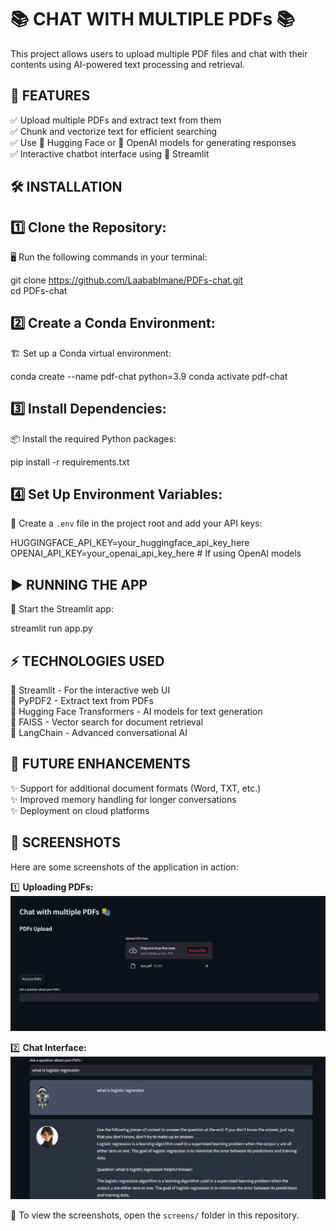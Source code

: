 📚 CHAT WITH MULTIPLE PDFs 📚
============================

This project allows users to upload multiple PDF files and chat with their contents using AI-powered text processing and retrieval.

🚀 FEATURES
-----------
✅ Upload multiple PDFs and extract text from them  
✅ Chunk and vectorize text for efficient searching  
✅ Use 🤗 Hugging Face or 🤖 OpenAI models for generating responses  
✅ Interactive chatbot interface using 🎨 Streamlit  

🛠 INSTALLATION
---------------

1️⃣ Clone the Repository:  
   ----------------------
   🖥️ Run the following commands in your terminal:  

   git clone https://github.com/LaababImane/PDFs-chat.git  
   cd PDFs-chat  

2️⃣ Create a Conda Environment:  
   ----------------------------
   🏗️ Set up a Conda virtual environment:  

   conda create --name pdf-chat python=3.9 
   conda activate pdf-chat  

3️⃣ Install Dependencies:  
   ----------------------
   📦 Install the required Python packages:  

   pip install -r requirements.txt  

4️⃣ Set Up Environment Variables:  
   ------------------------------
   🔑 Create a `.env` file in the project root and add your API keys:  

   HUGGINGFACE_API_KEY=your_huggingface_api_key_here  
   OPENAI_API_KEY=your_openai_api_key_here  # If using OpenAI models  

▶️ RUNNING THE APP  
-------------------
🚀 Start the Streamlit app:  

   streamlit run app.py  

⚡ TECHNOLOGIES USED  
---------------------
🔹 Streamlit - For the interactive web UI  
🔹 PyPDF2 - Extract text from PDFs  
🔹 Hugging Face Transformers - AI models for text generation  
🔹 FAISS - Vector search for document retrieval  
🔹 LangChain - Advanced conversational AI  

🎯 FUTURE ENHANCEMENTS  
----------------------
✨ Support for additional document formats (Word, TXT, etc.)  
✨ Improved memory handling for longer conversations  
✨ Deployment on cloud platforms

📸 SCREENSHOTS  
--------------
Here are some screenshots of the application in action:

1️⃣ **Uploading PDFs:**  
   ![Upload PDFs](screens/upload_pdfs.png)  

2️⃣ **Chat Interface:**  
   ![Chat Interface](screens/chat_interface.png)  

📌 To view the screenshots, open the `screens/` folder in this repository.

